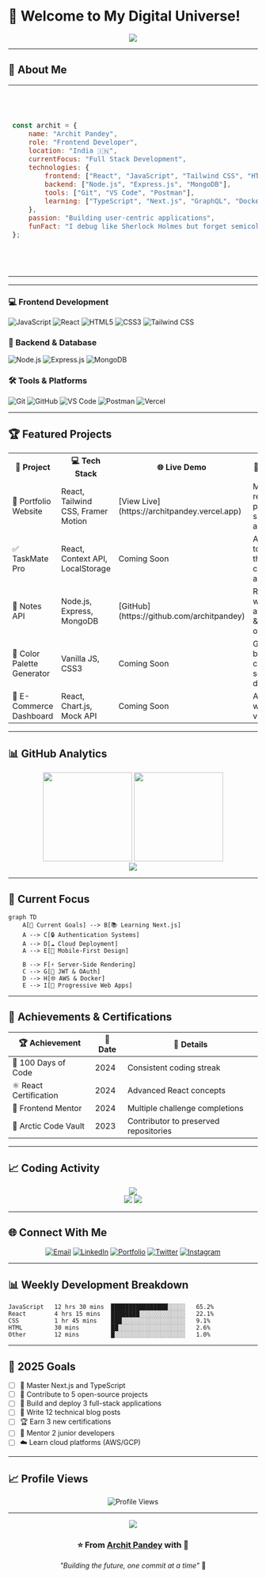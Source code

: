 
# 👋 Welcome to My Digital Universe!

<div align="center">
  <img src="https://capsule-render.vercel.app/api?type=waving&color=gradient&customColorList=6,11,20&height=200&section=header&text=Archit%20Pandey&fontSize=50&fontColor=fff&animation=twinkling&fontAlignY=35&desc=Frontend%20Developer%20%7C%20MERN%20Stack%20Enthusiast&descAlignY=55&descSize=20" />
</div>

---

## 🌟 About Me

<table>
  <tr>
    <td>
      
```javascript
const archit = {
    name: "Archit Pandey",
    role: "Frontend Developer",
    location: "India 🇮🇳",
    currentFocus: "Full Stack Development",
    technologies: {
        frontend: ["React", "JavaScript", "Tailwind CSS", "HTML5", "CSS3"],
        backend: ["Node.js", "Express.js", "MongoDB"],
        tools: ["Git", "VS Code", "Postman"],
        learning: ["TypeScript", "Next.js", "GraphQL", "Docker"]
    },
    passion: "Building user-centric applications",
    funFact: "I debug like Sherlock Holmes but forget semicolons like Mr. Bean! 🕵️‍♂️"
};
````

  </td>
  <td>
    <img src="https://raw.githubusercontent.com/devSouvik/devSouvik/master/gif3.gif" width="380" alt="Coding" />
  </td>
</tr>
</table>

---

### 💻 Frontend Development
![JavaScript](https://img.shields.io/badge/JavaScript-F7DF1E?style=for-the-badge&logo=javascript&logoColor=black)
![React](https://img.shields.io/badge/React-20232A?style=for-the-badge&logo=react&logoColor=61DAFB)
![HTML5](https://img.shields.io/badge/HTML5-E34F26?style=for-the-badge&logo=html5&logoColor=white)
![CSS3](https://img.shields.io/badge/CSS3-1572B6?style=for-the-badge&logo=css3&logoColor=white)
![Tailwind CSS](https://img.shields.io/badge/Tailwind_CSS-38B2AC?style=for-the-badge&logo=tailwind-css&logoColor=white)

### 🔧 Backend & Database
![Node.js](https://img.shields.io/badge/Node.js-339933?style=for-the-badge&logo=nodedotjs&logoColor=white)
![Express.js](https://img.shields.io/badge/Express.js-000000?style=for-the-badge&logo=express&logoColor=white)
![MongoDB](https://img.shields.io/badge/MongoDB-4EA94B?style=for-the-badge&logo=mongodb&logoColor=white)

### 🛠️ Tools & Platforms
![Git](https://img.shields.io/badge/Git-F05032?style=for-the-badge&logo=git&logoColor=white)
![GitHub](https://img.shields.io/badge/GitHub-100000?style=for-the-badge&logo=github&logoColor=white)
![VS Code](https://img.shields.io/badge/VS_Code-0078D4?style=for-the-badge&logo=visual%20studio%20code&logoColor=white)
![Postman](https://img.shields.io/badge/Postman-FF6C37?style=for-the-badge&logo=postman&logoColor=white)
![Vercel](https://img.shields.io/badge/Vercel-000000?style=for-the-badge&logo=vercel&logoColor=white)

</div>

---

## 🏆 Featured Projects

<table align="center">
<tr>
<th>🎯 Project</th>
<th>💻 Tech Stack</th>
<th>🌐 Live Demo</th>
<th>📝 Description</th>
</tr>
<tr>
<td>🌟 Portfolio Website</td>
<td>React, Tailwind CSS, Framer Motion</td>
<td>[View Live](https://architpandey.vercel.app)</td>
<td>Modern, responsive portfolio with smooth animations</td>
</tr>
<tr>
<td>✅ TaskMate Pro</td>
<td>React, Context API, LocalStorage</td>
<td>Coming Soon</td>
<td>Advanced todo app with themes, categories & analytics</td>
</tr>
<tr>
<td>📝 Notes API</td>
<td>Node.js, Express, MongoDB</td>
<td>[GitHub](https://github.com/architpandey)</td>
<td>RESTful API with authentication & CRUD operations</td>
</tr>
<tr>
<td>🎨 Color Palette Generator</td>
<td>Vanilla JS, CSS3</td>
<td>Coming Soon</td>
<td>Generate beautiful color schemes for designers</td>
</tr>
<tr>
<td>🛒 E-Commerce Dashboard</td>
<td>React, Chart.js, Mock API</td>
<td>Coming Soon</td>
<td>Admin panel with data visualization</td>
</tr>
</table>

---

## 📊 GitHub Analytics

<div align="center">
  <img height="180em" src="https://github-readme-stats.vercel.app/api?username=architpandey&show_icons=true&theme=tokyonight&include_all_commits=true&count_private=true&hide_border=true&bg_color=0D1117&title_color=00FFFF&icon_color=00FFFF&text_color=FFFFFF"/>
  <img height="180em" src="https://github-readme-stats.vercel.app/api/top-langs/?username=architpandey&layout=compact&langs_count=8&theme=tokyonight&hide_border=true&bg_color=0D1117&title_color=00FFFF&text_color=FFFFFF"/>
</div>

<div align="center">
  <img src="https://github-readme-streak-stats.herokuapp.com?user=architpandey&theme=tokyonight&hide_border=true&background=0D1117&stroke=00FFFF&ring=00FFFF&fire=00FFFF&currStreakLabel=00FFFF" />
</div>


---

## 🎯 Current Focus

```mermaid
graph TD
    A[🎯 Current Goals] --> B[📚 Learning Next.js]
    A --> C[🔒 Authentication Systems]
    A --> D[☁️ Cloud Deployment]
    A --> E[📱 Mobile-First Design]
    
    B --> F[⚡ Server-Side Rendering]
    C --> G[🔐 JWT & OAuth]
    D --> H[🌐 AWS & Docker]
    E --> I[📲 Progressive Web Apps]
```

---

## 🏅 Achievements & Certifications

<div align="center">

| 🏆 Achievement         | 📅 Date | 🎯 Details                            |
| ---------------------- | ------- | ------------------------------------- |
| 🌟 100 Days of Code    | 2024    | Consistent coding streak              |
| ⚛️ React Certification | 2024    | Advanced React concepts               |
| 🎨 Frontend Mentor     | 2024    | Multiple challenge completions        |
| 🧊 Arctic Code Vault   | 2023    | Contributor to preserved repositories |

</div>

---

## 📈 Coding Activity

<div align="center">
  <img src="https://github-profile-summary-cards.vercel.app/api/cards/profile-details?username=architpandey&theme=tokyonight" />
</div>

<div align="center">
  <img src="https://github-profile-summary-cards.vercel.app/api/cards/repos-per-language?username=architpandey&theme=tokyonight" />
  <img src="https://github-profile-summary-cards.vercel.app/api/cards/most-commit-language?username=architpandey&theme=tokyonight" />
</div>

---

## 🌐 Connect With Me

<div align="center">

[![Email](https://img.shields.io/badge/Gmail-D14836?style=for-the-badge\&logo=gmail\&logoColor=white)](archit.pandey0007@gmail.com)
[![LinkedIn](https://img.shields.io/badge/LinkedIn-0077B5?style=for-the-badge\&logo=linkedin\&logoColor=white)](https://www.linkedin.com/in/archit-pandey-580069349/)
[![Portfolio](https://img.shields.io/badge/Portfolio-000000?style=for-the-badge\&logo=vercel\&logoColor=white)](https://architpandey.vercel.app)
[![Twitter](https://img.shields.io/badge/Twitter-1DA1F2?style=for-the-badge\&logo=twitter\&logoColor=white)](https://x.com/ArchitP8296053)
[![Instagram](https://img.shields.io/badge/Instagram-E4405F?style=for-the-badge\&logo=instagram\&logoColor=white)](https://instagram.com/architpandey)

</div>




---



## 📊 Weekly Development Breakdown

```text
JavaScript   12 hrs 30 mins  ████████████████░░░░░   65.2%
React        4 hrs 15 mins   ████████░░░░░░░░░░░░░   22.1%
CSS          1 hr 45 mins    ███░░░░░░░░░░░░░░░░░░   9.1%
HTML         30 mins         ██░░░░░░░░░░░░░░░░░░░   2.6%
Other        12 mins         █░░░░░░░░░░░░░░░░░░░░   1.0%
```

---

## 🎯 2025 Goals

* [ ] 🚀 Master Next.js and TypeScript
* [ ] 🌱 Contribute to 5 open-source projects
* [ ] 📱 Build and deploy 3 full-stack applications
* [ ] 📝 Write 12 technical blog posts
* [ ] 🏆 Earn 3 new certifications
* [ ] 🤝 Mentor 2 junior developers
* [ ] ☁️ Learn cloud platforms (AWS/GCP)

---



## 📈 Profile Views

<div align="center">
  <img src="https://komarev.com/ghpvc/?username=architpandey&label=Profile%20Views&color=00FFFF&style=for-the-badge" alt="Profile Views" />
</div>

---

<div align="center">
  <img src="https://capsule-render.vercel.app/api?type=waving&color=gradient&customColorList=6,11,20&height=100&section=footer" />
  <br />
  <h3>⭐ From <a href="https://github.com/architpandey">Archit Pandey</a> with 💙</h3>
  <p><em>"Building the future, one commit at a time"</em> 🚀</p>
</div>




